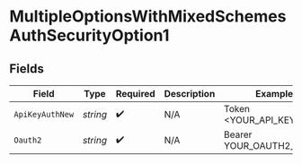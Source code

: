# MultipleOptionsWithMixedSchemesAuthSecurityOption1


## Fields

| Field                    | Type                     | Required                 | Description              | Example                  |
| ------------------------ | ------------------------ | ------------------------ | ------------------------ | ------------------------ |
| `ApiKeyAuthNew`          | *string*                 | :heavy_check_mark:       | N/A                      | Token <YOUR_API_KEY>     |
| `Oauth2`                 | *string*                 | :heavy_check_mark:       | N/A                      | Bearer YOUR_OAUTH2_TOKEN |